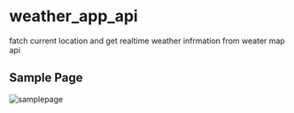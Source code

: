 # weather_app_api
fatch current location and get realtime weather infrmation from weater map api
## Sample Page
![samplepage](https://github.com/bereketsewnet/weather_app_api/assets/121679782/01079e3e-21cc-44fe-9b5e-ab35071f82a5)

